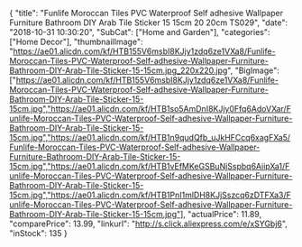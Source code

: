 {
	"title": "Funlife Moroccan Tiles PVC Waterproof Self adhesive Wallpaper Furniture Bathroom DIY Arab Tile Sticker 15 15cm 20 20cm TS029",
	"date": "2018-10-31 10:30:20",
	"SubCat": ["Home and Garden"],
	"categories": ["Home Decor"],
	"thumbnailImage": "https://ae01.alicdn.com/kf/HTB155V6msbI8KJjy1zdq6ze1VXa8/Funlife-Moroccan-Tiles-PVC-Waterproof-Self-adhesive-Wallpaper-Furniture-Bathroom-DIY-Arab-Tile-Sticker-15-15cm.jpg_220x220.jpg",
	"BigImage": ["https://ae01.alicdn.com/kf/HTB155V6msbI8KJjy1zdq6ze1VXa8/Funlife-Moroccan-Tiles-PVC-Waterproof-Self-adhesive-Wallpaper-Furniture-Bathroom-DIY-Arab-Tile-Sticker-15-15cm.jpg","https://ae01.alicdn.com/kf/HTB1so5AmDnI8KJjy0Ffq6AdoVXar/Funlife-Moroccan-Tiles-PVC-Waterproof-Self-adhesive-Wallpaper-Furniture-Bathroom-DIY-Arab-Tile-Sticker-15-15cm.jpg","https://ae01.alicdn.com/kf/HTB1n9qudQfb_uJkHFCcq6xagFXa5/Funlife-Moroccan-Tiles-PVC-Waterproof-Self-adhesive-Wallpaper-Furniture-Bathroom-DIY-Arab-Tile-Sticker-15-15cm.jpg","https://ae01.alicdn.com/kf/HTB1vEfMKeGSBuNjSspbq6AiipXa1/Funlife-Moroccan-Tiles-PVC-Waterproof-Self-adhesive-Wallpaper-Furniture-Bathroom-DIY-Arab-Tile-Sticker-15-15cm.jpg","https://ae01.alicdn.com/kf/HTB1PnI1mlDH8KJjSszcq6zDTFXa3/Funlife-Moroccan-Tiles-PVC-Waterproof-Self-adhesive-Wallpaper-Furniture-Bathroom-DIY-Arab-Tile-Sticker-15-15cm.jpg"],
	"actualPrice": 11.89,
	"comparePrice": 13.99,
	"linkurl": "http://s.click.aliexpress.com/e/xSYGbj6",
	"inStock": 135
}
